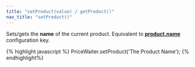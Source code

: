 ```yaml
---
title: "setProduct(value) / getProduct()"
nav_title: "setProduct()"
---
```


Sets/gets the __name__ of the current product. Equivalent to [__product.name__](/widget/documentation.html#_widget/product.md) configuration key.

{% highlight javascript %}
PriceWaiter.setProduct('The Product Name');
{% endhighlight%}